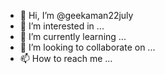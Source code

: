 - 👋 Hi, I’m @geekaman22july
- 👀 I’m interested in ...
- 🌱 I’m currently learning ...
- 💞️ I’m looking to collaborate on ...
- 📫 How to reach me ...

<!---
geekaman22july/geekaman22july is a ✨ special ✨ repository because its `README.md` (this file) appears on your GitHub profile.
You can click the Preview link to take a look at your changes.
--->
